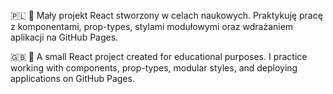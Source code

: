 🇵🇱 🚀 Mały projekt React stworzony w celach naukowych. Praktykuję pracę z komponentami, prop-types, stylami modułowymi oraz wdrażaniem aplikacji na GitHub Pages.

🇬🇧 🚀 A small React project created for educational purposes. I practice working with components, prop-types, modular styles, and deploying applications on GitHub Pages.
